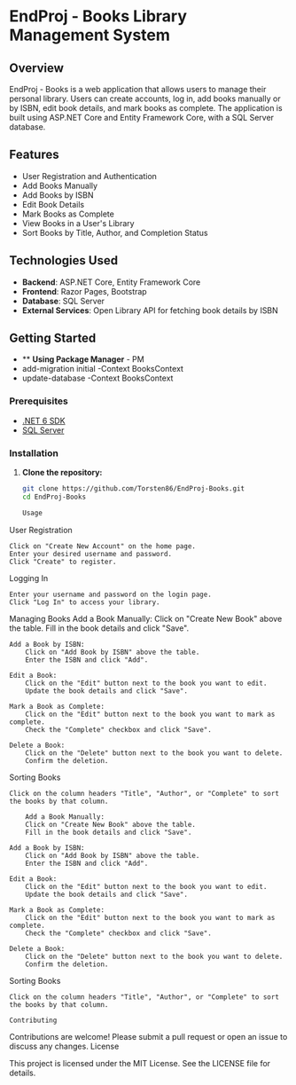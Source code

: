 # EndProj - Books Library Management System

## Overview

EndProj - Books is a web application that allows users to manage their personal library. Users can create accounts, log in, add books manually or by ISBN, edit book details, and mark books as complete. 
The application is built using ASP.NET Core and Entity Framework Core, with a SQL Server database.

## Features

- User Registration and Authentication
- Add Books Manually
- Add Books by ISBN
- Edit Book Details
- Mark Books as Complete
- View Books in a User's Library
- Sort Books by Title, Author, and Completion Status

## Technologies Used

- **Backend**: ASP.NET Core, Entity Framework Core
- **Frontend**: Razor Pages, Bootstrap
- **Database**: SQL Server
- **External Services**: Open Library API for fetching book details by ISBN

## Getting Started
- ** **Using Package Manager** - PM 
- add-migration initial -Context BooksContext
- update-database -Context BooksContext

### Prerequisites

- [.NET 6 SDK](https://dotnet.microsoft.com/download/dotnet/6.0)
- [SQL Server](https://www.microsoft.com/en-us/sql-server/sql-server-downloads)

### Installation

1. **Clone the repository:**

   ```bash
   git clone https://github.com/Torsten86/EndProj-Books.git
   cd EndProj-Books

   Usage
User Registration

    Click on "Create New Account" on the home page.
    Enter your desired username and password.
    Click "Create" to register.

Logging In

    Enter your username and password on the login page.
    Click "Log In" to access your library.

Managing Books
    Add a Book Manually:
        Click on "Create New Book" above the table.
        Fill in the book details and click "Save".

    Add a Book by ISBN:
        Click on "Add Book by ISBN" above the table.
        Enter the ISBN and click "Add".

    Edit a Book:
        Click on the "Edit" button next to the book you want to edit.
        Update the book details and click "Save".

    Mark a Book as Complete:
        Click on the "Edit" button next to the book you want to mark as complete.
        Check the "Complete" checkbox and click "Save".

    Delete a Book:
        Click on the "Delete" button next to the book you want to delete.
        Confirm the deletion.

Sorting Books

    Click on the column headers "Title", "Author", or "Complete" to sort the books by that column.

        Add a Book Manually:
        Click on "Create New Book" above the table.
        Fill in the book details and click "Save".

    Add a Book by ISBN:
        Click on "Add Book by ISBN" above the table.
        Enter the ISBN and click "Add".

    Edit a Book:
        Click on the "Edit" button next to the book you want to edit.
        Update the book details and click "Save".

    Mark a Book as Complete:
        Click on the "Edit" button next to the book you want to mark as complete.
        Check the "Complete" checkbox and click "Save".

    Delete a Book:
        Click on the "Delete" button next to the book you want to delete.
        Confirm the deletion.

Sorting Books

    Click on the column headers "Title", "Author", or "Complete" to sort the books by that column.

    Contributing

Contributions are welcome! Please submit a pull request or open an issue to discuss any changes.
License

This project is licensed under the MIT License. See the LICENSE file for details.
